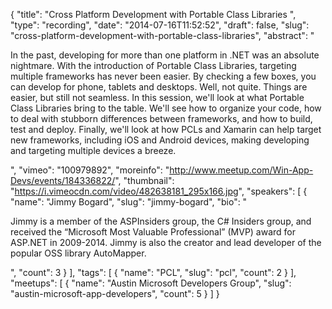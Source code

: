{
  "title": "Cross Platform Development with Portable Class Libraries ",
  "type": "recording",
  "date": "2014-07-16T11:52:52",
  "draft": false,
  "slug": "cross-platform-development-with-portable-class-libraries",
  "abstract": "<p>In the past, developing for more than one platform in .NET was an absolute nightmare. With the introduction of Portable Class Libraries, targeting multiple frameworks has never been easier. By checking a few boxes, you can develop for phone, tablets and desktops. Well, not quite. Things are easier, but still not seamless. In this session, we'll look at what Portable Class Libraries bring to the table. We'll see how to organize your code, how to deal with stubborn differences between frameworks, and how to build, test and deploy. Finally, we'll look at how PCLs and Xamarin can help target new frameworks, including iOS and Android devices, making developing and targeting multiple devices a breeze.</p>",
  "vimeo": "100979892",
  "moreinfo": "http://www.meetup.com/Win-App-Devs/events/184336822/",
  "thumbnail": "https://i.vimeocdn.com/video/482638181_295x166.jpg",
  "speakers": [
    {
      "name": "Jimmy Bogard",
      "slug": "jimmy-bogard",
      "bio": "<p>Jimmy is a member of the ASPInsiders group, the C# Insiders group, and received the “Microsoft Most Valuable Professional” (MVP) award for ASP.NET in 2009-2014. Jimmy is also the creator and lead developer of the popular OSS library AutoMapper.</p>",
      "count": 3
    }
  ],
  "tags": [
    {
      "name": "PCL",
      "slug": "pcl",
      "count": 2
    }
  ],
  "meetups": [
    {
      "name": "Austin Microsoft Developers Group",
      "slug": "austin-microsoft-app-developers",
      "count": 5
    }
  ]
}